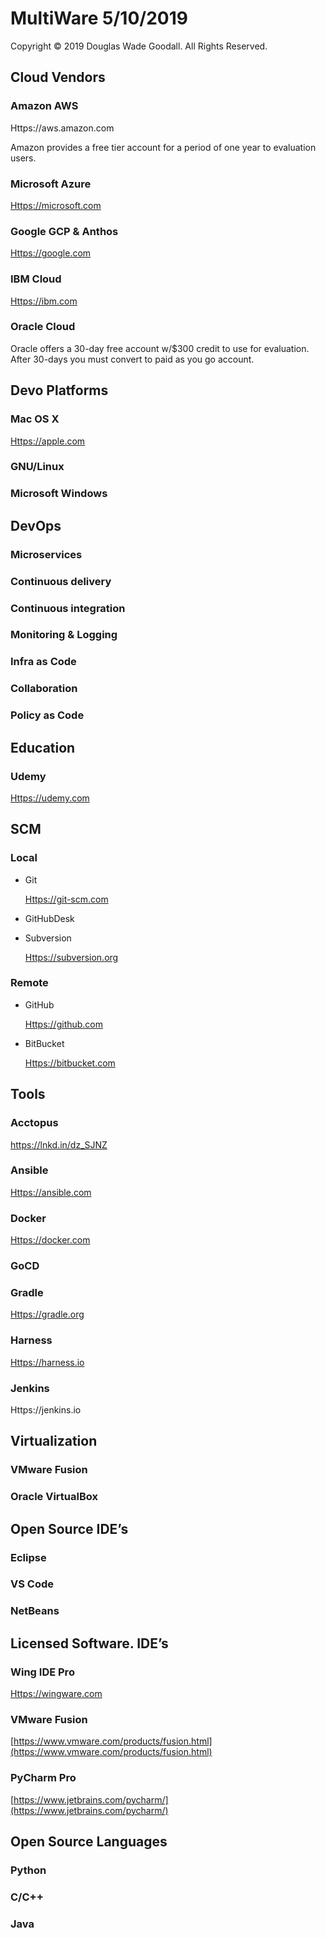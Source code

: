 # MultiWare 5/10/2019

Copyright ©️ 2019 Douglas Wade Goodall. All Rights Reserved.


## Cloud Vendors

### Amazon AWS

Https://aws.amazon.com  

Amazon provides a free tier account for a period of one year to evaluation users.

### Microsoft Azure

[Https://microsoft.com](Https://microsoft.com)

### Google GCP & Anthos

[Https://google.com](Https://google.com)

### IBM Cloud

[Https://ibm.com](Https://ibm.com)

### Oracle Cloud

Oracle offers a 30-day free account w/$300 credit to use for evaluation. After 30-days you must convert to paid as you go account.

## Devo Platforms

### Mac OS X

[Https://apple.com](Https://apple.com)

### GNU/Linux

### Microsoft Windows

## DevOps

### Microservices 

### Continuous delivery

### Continuous integration

### Monitoring & Logging

### Infra as Code

### Collaboration

### Policy as Code

## Education

### Udemy

[Https://udemy.com](Https://udemy.com)

### 

## SCM

### Local

- Git

	[Https://git-scm.com](Https://git-scm.com)

- GitHubDesk

- Subversion

	[Https://subversion.org](Https://subversion.org)

### Remote

- GitHub

	[Https://github.com](Https://github.com)

- BitBucket

	[Https://bitbucket.com](Https://bitbucket.com)

## Tools

### Acctopus

https://lnkd.in/dz_SJNZ

### Ansible

[Https://ansible.com](Https://ansible.com)

### Docker

[Https://docker.com](Https://docker.com)

### GoCD

### Gradle

[Https://gradle.org](Https://gradle.org)


### Harness

[Https://harness.io](Https://harness.io)

### Jenkins

Https://jenkins.io

## Virtualization

### VMware Fusion

### Oracle VirtualBox

## Open Source IDE’s

### Eclipse

### VS Code

### NetBeans

## Licensed Software. IDE’s

### Wing IDE Pro

[Https://wingware.com](Https://wingware.com)

### VMware Fusion

[https://www.vmware.com/products/fusion.html](https://www.vmware.com/products/fusion.html)

### PyCharm Pro

[https://www.jetbrains.com/pycharm/](https://www.jetbrains.com/pycharm/)

## Open Source Languages

### Python

### C/C++

### Java

